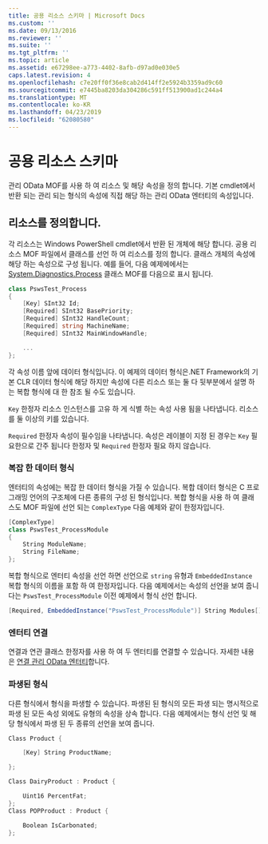 ```yaml
---
title: 공용 리소스 스키마 | Microsoft Docs
ms.custom: ''
ms.date: 09/13/2016
ms.reviewer: ''
ms.suite: ''
ms.tgt_pltfrm: ''
ms.topic: article
ms.assetid: e67298ee-a773-4402-8afb-d97ad0e030e5
caps.latest.revision: 4
ms.openlocfilehash: c7e20ff0f36e8cab2d414ff2e5924b3359ad9c60
ms.sourcegitcommit: e7445ba8203da304286c591ff513900ad1c244a4
ms.translationtype: MT
ms.contentlocale: ko-KR
ms.lasthandoff: 04/23/2019
ms.locfileid: "62080580"
---
```

# <a name="public-resource-schema"></a>공용 리소스 스키마

관리 OData MOF를 사용 하 여 리소스 및 해당 속성을 정의 합니다. 기본 cmdlet에서 반환 되는 관리 되는 형식의 속성에 직접 해당 하는 관리 OData 엔터티의 속성입니다.

## <a name="defining-a-resource"></a>리소스를 정의합니다.

각 리소스는 Windows PowerShell cmdlet에서 반환 된 개체에 해당 합니다. 공용 리소스 MOF 파일에서 클래스를 선언 하 여 리소스를 정의 합니다. 클래스 개체의 속성에 해당 하는 속성으로 구성 됩니다. 예를 들어, 다음 예제에에서는 [System.Diagnostics.Process](/dotnet/api/System.Diagnostics.Process) 클래스 MOF를 다음으로 표시 됩니다.

```csharp
class PswsTest_Process
{
    [Key] SInt32 Id;
    [Required] SInt32 BasePriority;
    [Required] SInt32 HandleCount;
    [Required] string MachineName;
    [Required] SInt32 MainWindowHandle;

    ...
};
```

각 속성 이름 앞에 데이터 형식입니다. 이 예제의 데이터 형식은.NET Framework의 기본 CLR 데이터 형식에 해당 하지만 속성에 다른 리소스 또는 둘 다 뒷부분에서 설명 하는 복합 형식에 대 한 참조 될 수도 있습니다.

`Key` 한정자 리소스 인스턴스를 고유 하 게 식별 하는 속성 사용 됨을 나타냅니다. 리소스를 둘 이상의 키를 있습니다.

`Required` 한정자 속성이 필수임을 나타냅니다. 속성은 레이블이 지정 된 경우는 `Key` 필요한으로 간주 됩니다 한정자 및 `Required` 한정자 필요 하지 않습니다.

### <a name="complex-data-types"></a>복잡 한 데이터 형식

엔터티의 속성에는 복잡 한 데이터 형식을 가질 수 있습니다. 복합 데이터 형식은 C 프로그래밍 언어의 구조체에 다른 종류의 구성 된 형식입니다. 복합 형식을 사용 하 여 클래스도 MOF 파일에 선언 되는 `ComplexType` 다음 예제와 같이 한정자입니다.

```csharp
[ComplexType]
class PswsTest_ProcessModule
{
    String ModuleName;
    String FileName;
};
```

복합 형식으로 엔터티 속성을 선언 하면 선언으로 `string` 유형과 `EmbeddedInstance` 복합 형식의 이름을 포함 하 여 한정자입니다. 다음 예제에서는 속성의 선언을 보여 줍니다는 `PswsTest_ProcessModule` 이전 예제에서 형식 선언 합니다.

```csharp
[Required, EmbeddedInstance("PswsTest_ProcessModule")] String Modules[];
```

### <a name="associating-entities"></a>엔터티 연결

연결과 연관 클래스 한정자를 사용 하 여 두 엔터티를 연결할 수 있습니다. 자세한 내용은 [연결 관리 OData 엔터티](./associating-management-odata-entities.md)합니다.

### <a name="derived-types"></a>파생된 형식

다른 형식에서 형식을 파생할 수 있습니다. 파생된 된 형식의 모든 파생 되는 명시적으로 파생 된 모든 속성 외에도 유형의 속성을 상속 합니다. 다음 예제에서는 형식 선언 및 해당 형식에서 파생 된 두 종류의 선언을 보여 줍니다.

```csharp
Class Product {

    [Key] String ProductName;

};

Class DairyProduct : Product {

    Uint16 PercentFat;
};
Class POPProduct : Product {

    Boolean IsCarbonated;
};
```